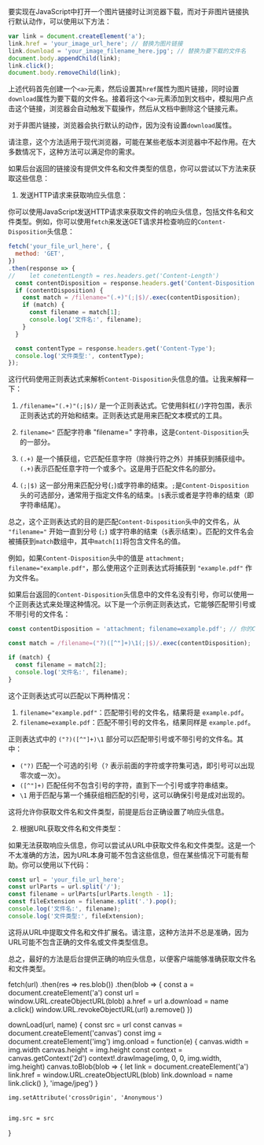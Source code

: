 要实现在JavaScript中打开一个图片链接时让浏览器下载，而对于非图片链接执行默认动作，可以使用以下方法：

```javascript
var link = document.createElement('a');
link.href = 'your_image_url_here'; // 替换为图片链接
link.download = 'your_image_filename_here.jpg'; // 替换为要下载的文件名
document.body.appendChild(link);
link.click();
document.body.removeChild(link);
```

上述代码首先创建一个`<a>`元素，然后设置其`href`属性为图片链接，同时设置`download`属性为要下载的文件名。接着将这个`<a>`元素添加到文档中，模拟用户点击这个链接，浏览器会自动触发下载操作，然后从文档中删除这个链接元素。

对于非图片链接，浏览器会执行默认的动作，因为没有设置`download`属性。

请注意，这个方法适用于现代浏览器，可能在某些老版本浏览器中不起作用。在大多数情况下，这种方法可以满足你的需求。

如果后台返回的链接没有提供文件名和文件类型的信息，你可以尝试以下方法来获取这些信息：

1. 发送HTTP请求来获取响应头信息：

你可以使用JavaScript发送HTTP请求来获取文件的响应头信息，包括文件名和文件类型。例如，你可以使用`fetch`来发送GET请求并检查响应的`Content-Disposition`头信息：

```javascript
fetch('your_file_url_here', {
  method: 'GET',
})
.then(response => {
//    let conetentLength = res.headers.get('Content-Length')
  const contentDisposition = response.headers.get('Content-Disposition');
  if (contentDisposition) {
    const match = /filename="(.+)"(;|$)/.exec(contentDisposition);
    if (match) {
      const filename = match[1];
      console.log('文件名:', filename);
    }
  }

  const contentType = response.headers.get('Content-Type');
  console.log('文件类型:', contentType);
});
```


这行代码使用正则表达式来解析`Content-Disposition`头信息的值。让我来解释一下：

1. `/filename="(.+)"(;|$)/` 是一个正则表达式。它使用斜杠(`/`)字符包围，表示正则表达式的开始和结束。正则表达式是用来匹配文本模式的工具。

2. `filename="` 匹配字符串 "filename=" 字符串，这是`Content-Disposition`头的一部分。

3. `(.+)` 是一个捕获组，它匹配任意字符（除换行符之外）并捕获到捕获组中。`(.+)`表示匹配任意字符一个或多个。这是用于匹配文件名的部分。

4. `(;|$)` 这一部分用来匹配分号(`;`)或字符串的结束。`;`是`Content-Disposition`头的可选部分，通常用于指定文件名的结束。`|$`表示或者是字符串的结束（即字符串结尾）。

总之，这个正则表达式的目的是匹配`Content-Disposition`头中的文件名，从 `"filename="` 开始一直到分号 (`;`) 或字符串的结束（`$`表示结束）。匹配的文件名会被捕获到`match`数组中，其中`match[1]`将包含文件名的值。

例如，如果`Content-Disposition`头中的值是 `attachment; filename="example.pdf"`，那么使用这个正则表达式将捕获到 `"example.pdf"` 作为文件名。




如果后台返回的`Content-Disposition`头信息中的文件名没有引号，你可以使用一个正则表达式来处理这种情况。以下是一个示例正则表达式，它能够匹配带引号或不带引号的文件名：

```javascript
const contentDisposition = 'attachment; filename=example.pdf'; // 你的Content-Disposition头信息

const match = /filename=("?)([^"]+)\1(;|$)/.exec(contentDisposition);

if (match) {
  const filename = match[2];
  console.log('文件名:', filename);
}
```

这个正则表达式可以匹配以下两种情况：

1. `filename="example.pdf"`：匹配带引号的文件名，结果将是 `example.pdf`。
2. `filename=example.pdf`：匹配不带引号的文件名，结果同样是 `example.pdf`。

正则表达式中的 `("?)([^"]+)\1` 部分可以匹配带引号或不带引号的文件名。其中：

- `("?)` 匹配一个可选的引号（`?` 表示前面的字符或字符集可选，即引号可以出现零次或一次）。
- `([^"]+)` 匹配任何不包含引号的字符，直到下一个引号或字符串结束。
- `\1` 用于匹配与第一个捕获组相匹配的引号，这可以确保引号是成对出现的。






这将允许你获取文件名和文件类型，前提是后台正确设置了响应头信息。

2. 根据URL获取文件名和文件类型：

如果无法获取响应头信息，你可以尝试从URL中获取文件名和文件类型。这是一个不太准确的方法，因为URL本身可能不包含这些信息，但在某些情况下可能有帮助。你可以使用以下代码：

```javascript
const url = 'your_file_url_here';
const urlParts = url.split('/');
const filename = urlParts[urlParts.length - 1];
const fileExtension = filename.split('.').pop();
console.log('文件名:', filename);
console.log('文件类型:', fileExtension);
```

这将从URL中提取文件名和文件扩展名。请注意，这种方法并不总是准确，因为URL可能不包含正确的文件名或文件类型信息。

总之，最好的方法是后台提供正确的响应头信息，以便客户端能够准确获取文件名和文件类型。

   fetch(url)
        .then(res => res.blob())
        .then(blob => {
          const a = document.createElement('a')
          const url = window.URL.createObjectURL(blob)
          a.href = url
          a.download = name
          a.click()
          window.URL.revokeObjectURL(url)
          a.remove()
        })



 downLoad(url, name) {
    const src = url
    const canvas = document.createElement('canvas')
    const img = document.createElement('img')
    img.onload = function(e) {
      canvas.width = img.width
      canvas.height = img.height
      const context = canvas.getContext('2d')
      context!.drawImage(img, 0, 0, img.width, img.height)
      canvas.toBlob(blob => {
        let link = document.createElement('a')
        link.href = window.URL.createObjectURL(blob)
        link.download = name
        link.click()
      }, 'image/jpeg')
    }

    img.setAttribute('crossOrigin', 'Anonymous')


    img.src = src
  }
